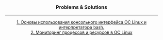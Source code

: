 <div align="center">
  <h3> Problems & Solutions </h3><hr>
  
  <div>
    <a href="https://github.com/fadyat/ITMO-PROBLEMS/tree/master/OS/III%20semester/Problems/OS_Lab1.pdf"> 1. </a>
    <a href="https://github.com/fadyat/ITMO-PROBLEMS/tree/master/OS/III%20semester/Solutions/lab1/README.md"> 
    Основы использования консольного интерфейса ОС Linux и интерпретатора bash. </a>
  </div>
  <div>
    <a href="https://github.com/fadyat/ITMO-PROBLEMS/tree/master/OS/III%20semester/Problems/OS_Lab2.pdf"> 2. </a>
    <a href="https://github.com/fadyat/ITMO-PROBLEMS/tree/master/OS/III%20semester/Solutions/lab2/README.md"> 
    Мониторинг процессов и ресурсов в ОС Linux </a>
  </div>


</div>
